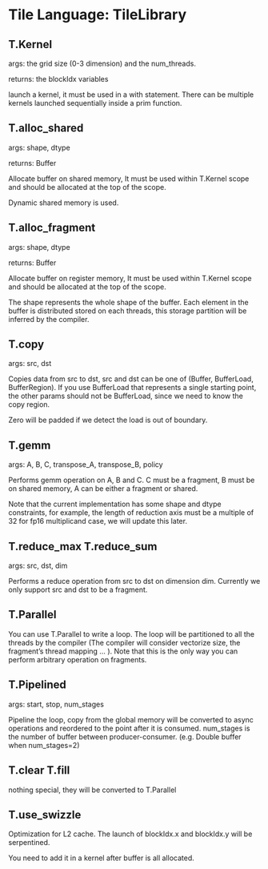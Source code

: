 Tile Language: TileLibrary
=========================

T.Kernel
--------

args: the grid size (0-3 dimension) and the num_threads.

returns: the blockIdx variables

launch a kernel, it must be used in a with statement. There can be
multiple kernels launched sequentially inside a prim function.

T.alloc_shared
--------------

args: shape, dtype

returns: Buffer

Allocate buffer on shared memory, It must be used within T.Kernel scope
and should be allocated at the top of the scope.

Dynamic shared memory is used.

T.alloc_fragment
----------------

args: shape, dtype

returns: Buffer

Allocate buffer on register memory, It must be used within T.Kernel
scope and should be allocated at the top of the scope.

The shape represents the whole shape of the buffer. Each element in the
buffer is distributed stored on each threads, this storage partition
will be inferred by the compiler.

T.copy
------

args: src, dst

Copies data from src to dst, src and dst can be one of (Buffer,
BufferLoad, BufferRegion). If you use BufferLoad that represents a
single starting point, the other params should not be BufferLoad, since
we need to know the copy region.

Zero will be padded if we detect the load is out of boundary.

T.gemm
------

args: A, B, C, transpose_A, transpose_B, policy

Performs gemm operation on A, B and C. C must be a fragment, B must be
on shared memory, A can be either a fragment or shared.

Note that the current implementation has some shape and dtype
constraints, for example, the length of reduction axis must be a
multiple of 32 for fp16 multiplicand case, we will update this later.

T.reduce_max T.reduce_sum
-------------------------

args: src, dst, dim

Performs a reduce operation from src to dst on dimension dim. Currently
we only support src and dst to be a fragment.

T.Parallel
----------

You can use T.Parallel to write a loop. The loop will be partitioned to
all the threads by the compiler (The compiler will consider vectorize
size, the fragment’s thread mapping … ). Note that this is the only way
you can perform arbitrary operation on fragments.

T.Pipelined
-----------

args: start, stop, num_stages

Pipeline the loop, copy from the global memory will be converted to
async operations and reordered to the point after it is consumed.
num_stages is the number of buffer between producer-consumer.
(e.g.&nbsp;Double buffer when num_stages=2)

T.clear T.fill
--------------

nothing special, they will be converted to T.Parallel

T.use_swizzle
-------------

Optimization for L2 cache. The launch of blockIdx.x and blockIdx.y will
be serpentined.

You need to add it in a kernel after buffer is all allocated.
